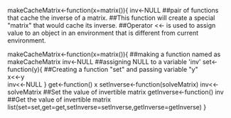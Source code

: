 makeCacheMatrix<-function(x=matrix()){
    inv<-NULL
##pair of functions that cache the inverse of a matrix.
##This function will create a special "matrix" that would cache its inverse.
##Operator <<- is used to assign value to an object in an environment that is different from current environment.

makeCacheMatrix<-function(x=matrix()){                      ##making a function named as makeCacheMatrix
    inv<-NULL                                               ##assigning NULL to a variable 'inv'
    set<-function(y){                                       ##Creating a function "set" and passing variable "y"                              
       x<<-y                                                
       inv<<-NULL
    }
    get<-function() x
    setInverse<-function(solveMatrix)  inv<<-solveMatrix    ##Set the value of invertible matrix
    getInverse<-function() inv                              ##Get the value of invertible matrix
    list(set=set,get=get,setInverse=setInverse,getInverse=getInverse)
}



